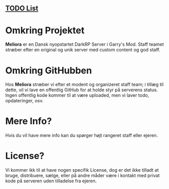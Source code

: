 ## [TODO List](/TODO.md)

# Omkring Projektet
**Meliora** er en Dansk nyopstartet DarkRP Server i Garry's Mod. Staff teamet stræber efter en original og unik server med custom content og god staff.

# Omkring GitHubben
Hos **Meliora** stræber vi efter et modent og organizeret staff team; i tillæg til dette, vil vi lave en offentlig GitHub for at holde styr på serverens status. Ingen offentlig kode kommer til at være uploaded, men vi laver todo, opdateringer, osv.

# Mere Info?
Hvis du vil have mere info kan du spørger højt rangeret staff eller ejeren.

# License?
Vi kommer ikk til at have nogen specifik License, dog er det ikke tilladt at bruge, distribuere, sælge, eller på andre måder være i kontakt med privat kode på serveren uden tilladelse fra ejeren.